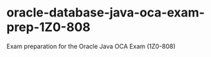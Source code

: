 # oracle-database-java-oca-exam-prep-1Z0-808
Exam preparation for the Oracle Java OCA Exam (1Z0-808)
